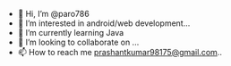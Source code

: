 - 👋 Hi, I’m @paro786
- 👀 I’m interested in android/web development...
- 🌱 I’m currently learning Java
- 💞️ I’m looking to collaborate on ...
- 📫 How to reach me prashantkumar98175@gmail.com..

<!---
paro786/paro786 is a ✨ special ✨ repository because its `README.md` (this file) appears on your GitHub profile.
You can click the Preview link to take a look at your changes.
--->
